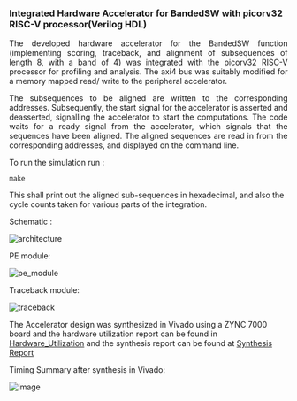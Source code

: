 ### Integrated Hardware Accelerator for BandedSW with picorv32 RISC-V processor(Verilog HDL)

<p align = "justify"> The developed hardware accelerator for the BandedSW function (implementing scoring, traceback, and alignment of subsequences of length 8, with a band of 4) was integrated with the picorv32 RISC-V processor for profiling and analysis. The axi4 bus was suitably modified for a memory mapped read/ write to the peripheral accelerator. </p>

<p align = "justify"> The subsequences to be aligned are written to the corresponding addresses. Subsequently, the start signal for the accelerator is asserted and deasserted, signalling the accelerator to start the computations. The code waits for a ready signal from the accelerator, which signals that the sequences have been aligned. The aligned sequences are read in from the corresponding addresses, and displayed on the command line. </p>

To run the simulation run : 
```
make
```
This shall print out the aligned sub-sequences in hexadecimal, and also the cycle counts taken for various parts of the integration.


Schematic : 

![architecture](https://user-images.githubusercontent.com/85408861/168463388-df4f14fc-21f9-4a43-a98b-c74c235d032a.png)

PE module:

![pe_module](https://user-images.githubusercontent.com/85408861/168463410-75153e96-150e-4ea1-988b-32a35b5eff05.png)


Traceback module:

![traceback](https://user-images.githubusercontent.com/85408861/168463415-ded3ec96-b676-44fe-818c-7a409a6f7c14.png)

The Accelerator design was synthesized in Vivado using a ZYNC 7000 board and the hardware utilization report can be found in [Hardware_Utilization](https://github.com/sgauthamr2001/FPGA_Genome_Alignment/blob/main/Accelerator_Integrated/bsw_acc_utilization_synth.rpt) and the synthesis report can be found at [Synthesis Report](https://github.com/sgauthamr2001/FPGA_Genome_Alignment/blob/main/Accelerator_Integrated/bsw_acc_synth_report.vds)

Timing Summary after synthesis in Vivado:

![image](https://user-images.githubusercontent.com/85408861/168473815-456e3554-9922-4953-a732-74141a6d5f89.png)
